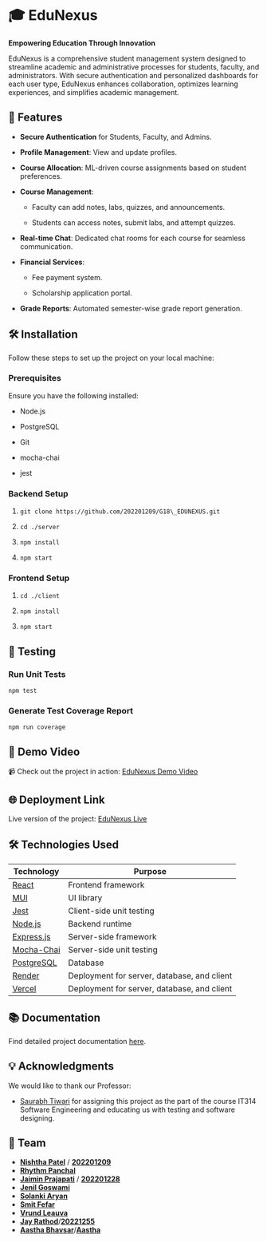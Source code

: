 🎓 **EduNexus**
===============

**Empowering Education Through Innovation**

EduNexus is a comprehensive student management system designed to streamline academic and administrative processes for students, faculty, and administrators. With secure authentication and personalized dashboards for each user type, EduNexus enhances collaboration, optimizes learning experiences, and simplifies academic management.




🚀 **Features**
---------------

*   **Secure Authentication** for Students, Faculty, and Admins.
    
*   **Profile Management**: View and update profiles.
    
*   **Course Allocation**: ML-driven course assignments based on student preferences.
    
*   **Course Management**:
    
    *   Faculty can add notes, labs, quizzes, and announcements.
        
    *   Students can access notes, submit labs, and attempt quizzes.
        
*   **Real-time Chat**: Dedicated chat rooms for each course for seamless communication.
    
*   **Financial Services**:
    
    *   Fee payment system.
        
    *   Scholarship application portal.
        
*   **Grade Reports**: Automated semester-wise grade report generation.
    

🛠️ **Installation**
--------------------

Follow these steps to set up the project on your local machine:

### **Prerequisites**

Ensure you have the following installed:

*   Node.js
    
*   PostgreSQL
    
*   Git
    
*   mocha-chai
    
*   jest
    

### **Backend Setup**

1.  `git clone https://github.com/202201209/G18\_EDUNEXUS.git`
    
2.  `cd ./server`
    
3.  `npm install`
    
4.  `npm start`
    

### **Frontend Setup**

1.  `cd ./client`
    
2.  `npm install`
    
3.  `npm start`
  


🧪 **Testing**
--------------

### **Run Unit Tests**
`npm test`  

### **Generate Test Coverage Report**
`npm run coverage`  


## 🎥 Demo Video  
📹 Check out the project in action: [EduNexus Demo Video](https://www.youtube.com/watch?v=ReB3HjIYtSQ)  

 
## 🌐 Deployment Link  
Live version of the project: [EduNexus Live](https://edunexus-one.vercel.app/)  

🛠️ **Technologies Used**
-------------------------


| Technology     | Purpose                  |  
|----------------|--------------------------|  
| [React](https://reactjs.org/)         | Frontend framework        |  
| [MUI](https://mui.com/)             | UI library                |  
| [Jest](https://jestjs.io/)           | Client-side unit testing  |  
| [Node.js](https://nodejs.org/)       | Backend runtime           |  
| [Express.js](https://expressjs.com/) | Server-side framework     |  
| [Mocha-Chai](https://mochajs.org/)   | Server-side unit testing  |  
| [PostgreSQL](https://www.postgresql.org/) | Database                  |  
| [Render](https://render.com/)        | Deployment for server, database, and client | 
| [Vercel](https://vercel.com//)        | Deployment for server, database, and client | 



📚 **Documentation**
--------------------
Find detailed project documentation [here](https://drive.google.com/drive/folders/1VsO3FUs00jchBFodW5jkI6Xj-fJMZ5OS?usp=drive_link).

💡 **Acknowledgments**
----------------------

We would like to thank our Professor:

*   [Saurabh Tiwari](https://www.linkedin.com/in/saurabh-tiwari-a5450859/?originalSubdomain=in) for assigning this project as the part of the course IT314 Software Engineering and educating us with testing and software designing.
    
    

👥 **Team**
-----------


* [**Nishtha Patel**](https://github.com/Nishtha-8104) / [**202201209**](https://github.com/202201209)  
* [**Rhythm Panchal**](https://github.com/alwaysinmy-rhythm)  
* [**Jaimin Prajapati**](https://www.github.com/alex) / [**202201228**](https://github.com/202201228)
* [**Jenil Goswami**](https://github.com/Jenil247)  
* [**Solanki Aryan**](https://github.com/202201239)
* [**Smit Fefar**](https://github.com/FEFAR-SMIT)
* [**Vrund Leauva**](https://github.com/vrund1307) 
* [**Jay Rathod**](https://github.com/rathodjay19)/[**20221255**](https://github.com/202201255)
* [**Aastha Bhavsar**](https://github.com/aastha-bhavsar)/[**Aastha**](https://github.com/aas1tha)

    


